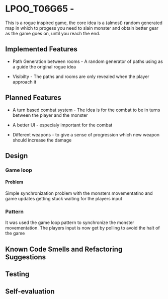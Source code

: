 # LPOO_T06G65 - <project name>

This is a rogue inspired game, the core idea is a (almost) random generated map in which to progess 
you need to slain monster and obtain better gear as the game goes on, until you reach the end.

## Implemented Features

- Path Generation between rooms - A random generator of paths using as a guide the original rogue idea

- Visibilty - The paths and rooms are only revealed when the player approach it

## Planned Features

- A turn based combat system - The idea is for the combat to be in turns between the player and the monster

- A better UI - especialy important for the combat

- Different weapons - to give a sense of progression which new weapon should increase the damage

## Design

### Game loop

#### Problem

Simple synchronization problem with the monsters movementatino and game updates getting stuck waiting for the players input 

### Pattern 

It was used the game loop pattern to synchronize the monster movementation. The players input is now get by polling to avoid the halt of the game

## Known Code Smells and Refactoring Suggestions

## Testing

## Self-evaluation